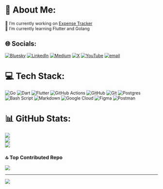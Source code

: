 # 💫 About Me:
🔭 I’m currently working on <a href="https://roadmap.sh/projects/expense-tracker-api">Expense Tracker</a><br>🌱 I’m currently learning Flutter and Golang


## 🌐 Socials:
[![Bluesky](https://img.shields.io/badge/bluesky-0285FF?style=for-the-badge&logo=bluesky&logoColor=%23FFFFFF)](https://bsky.app/profile/https://bsky.app/profile/architxkumar.bsky.social) [![LinkedIn](https://img.shields.io/badge/LinkedIn-%230077B5.svg?logo=linkedin&logoColor=white)](https://linkedin.com/in/architxkumar) [![Medium](https://img.shields.io/badge/Medium-12100E?logo=medium&logoColor=white)](https://medium.com/@architxkumar) [![X](https://img.shields.io/badge/X-black.svg?logo=X&logoColor=white)](https://x.com/architxkumar) [![YouTube](https://img.shields.io/badge/YouTube-%23FF0000.svg?logo=YouTube&logoColor=white)](https://youtube.com/@UCmTFaTJe8itkQX4MnCmNOLw) [![email](https://img.shields.io/badge/Email-D14836?logo=gmail&logoColor=white)](mailto:architxkumar@proton.me) 

# 💻 Tech Stack:
![Go](https://img.shields.io/badge/go-%2300ADD8.svg?style=for-the-badge&logo=go&logoColor=white) ![Dart](https://img.shields.io/badge/dart-%230175C2.svg?style=for-the-badge&logo=dart&logoColor=white) ![Flutter](https://img.shields.io/badge/Flutter-%2302569B.svg?style=for-the-badge&logo=Flutter&logoColor=white) ![GitHub Actions](https://img.shields.io/badge/github%20actions-%232671E5.svg?style=for-the-badge&logo=githubactions&logoColor=white) ![GitHub](https://img.shields.io/badge/github-%23121011.svg?style=for-the-badge&logo=github&logoColor=white) ![Git](https://img.shields.io/badge/git-%23F05033.svg?style=for-the-badge&logo=git&logoColor=white) ![Postgres](https://img.shields.io/badge/postgres-%23316192.svg?style=for-the-badge&logo=postgresql&logoColor=white) ![Bash Script](https://img.shields.io/badge/bash_script-%23121011.svg?style=for-the-badge&logo=gnu-bash&logoColor=white) ![Markdown](https://img.shields.io/badge/markdown-%23000000.svg?style=for-the-badge&logo=markdown&logoColor=white) ![Google Cloud](https://img.shields.io/badge/GoogleCloud-%234285F4.svg?style=for-the-badge&logo=google-cloud&logoColor=white) ![Figma](https://img.shields.io/badge/figma-%23F24E1E.svg?style=for-the-badge&logo=figma&logoColor=white) ![Postman](https://img.shields.io/badge/Postman-FF6C37?style=for-the-badge&logo=postman&logoColor=white)
# 📊 GitHub Stats:
![](https://github-readme-stats.vercel.app/api?username=Architxkumar&theme=dark&hide_border=false&include_all_commits=false&count_private=false)<br/>
![](https://nirzak-streak-stats.vercel.app/?user=Architxkumar&theme=dark&hide_border=false)<br/>
![](https://github-readme-stats.vercel.app/api/top-langs/?username=Architxkumar&theme=dark&hide_border=false&include_all_commits=false&count_private=false&layout=compact)

### 🔝 Top Contributed Repo
![](https://github-contributor-stats.vercel.app/api?username=Architxkumar&limit=5&theme=dark&combine_all_yearly_contributions=true)

---
[![](https://visitcount.itsvg.in/api?id=Architxkumar&icon=0&color=0)](https://visitcount.itsvg.in)

<!-- Proudly created with GPRM ( https://gprm.itsvg.in ) -->
